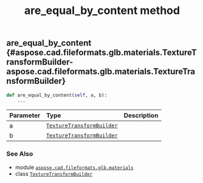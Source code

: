 ﻿---
title: are_equal_by_content method
second_title: Aspose.CAD for Python via .NET API References
description: 
type: docs
weight: 20
url: /python-net/aspose.cad.fileformats.glb.materials/texturetransformbuilder/are_equal_by_content/
is_root: false
---

## are_equal_by_content {#aspose.cad.fileformats.glb.materials.TextureTransformBuilder-aspose.cad.fileformats.glb.materials.TextureTransformBuilder}





```python
def are_equal_by_content(self, a, b):
    ...
```


| Parameter | Type | Description |
| :- | :- | :- |
| a | [`TextureTransformBuilder`](/cad/python-net/aspose.cad.fileformats.glb.materials/texturetransformbuilder) |  |
| b | [`TextureTransformBuilder`](/cad/python-net/aspose.cad.fileformats.glb.materials/texturetransformbuilder) |  |



### See Also
* module [`aspose.cad.fileformats.glb.materials`](../../)
* class [`TextureTransformBuilder`](/cad/python-net/aspose.cad.fileformats.glb.materials/texturetransformbuilder)
